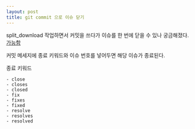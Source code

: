 ```yaml
---
layout: post
title: git commit 으로 이슈 닫기
---
```


split_download 작업하면서 커밋을 쓰다가 이슈를 한 번에 닫을 수 있나 궁금해졌다. [가능함](https://www.hahwul.com/2018/07/27/closing-git-issue-with-commit/)

커밋 메세지에 종료 키워드와 이슈 번호를 넣어두면 해당 이슈가 종료된다.

종료 키워드

```
- close
- closes
- closed
- fix
- fixes
- fixed
- resolve
- resolves
- resolved
```